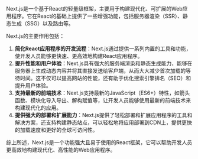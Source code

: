Next.js是一个基于React的轻量级框架，主要用于构建现代化、可扩展的Web应用程序。它在React的基础上提供了一些增强功能，包括服务器渲染（SSR）、静态生成（SSG）以及路由等。

Next.js的主要作用包括：

1. **简化React应用程序的开发流程**：Next.js通过提供一系列内置的工具和功能，使开发人员能够更快速、更高效地构建React应用程序。
2. **提升性能和用户体验**：Next.js具有强大的服务端渲染和静态生成能力，能够在服务器上生成动态内容并将其直接发送给客户端，从而大大减少首次加载的等待时间。这不仅可以提高网站的性能，还有助于优化搜索引擎排名（SEO）和提升用户体验。
3. **支持最新的前端技术**：Next.js支持最新的JavaScript（ES6+）特性，如箭头函数、模块化导入导出、解构赋值等，让开发人员能够使用最新的前端技术来构建现代化的应用。
4. **提供强大的部署和扩展能力**：Next.js提供了轻松部署和扩展应用程序的工具和解决方案，还支持构建静态站点，可以轻松地将应用部署到CDN上，提供更快的加载速度和更好的全球可访问性。

综上所述，Next.js是一个功能强大且易于使用的React框架，它可以帮助开发人员更高效地构建现代化、高性能的Web应用程序。